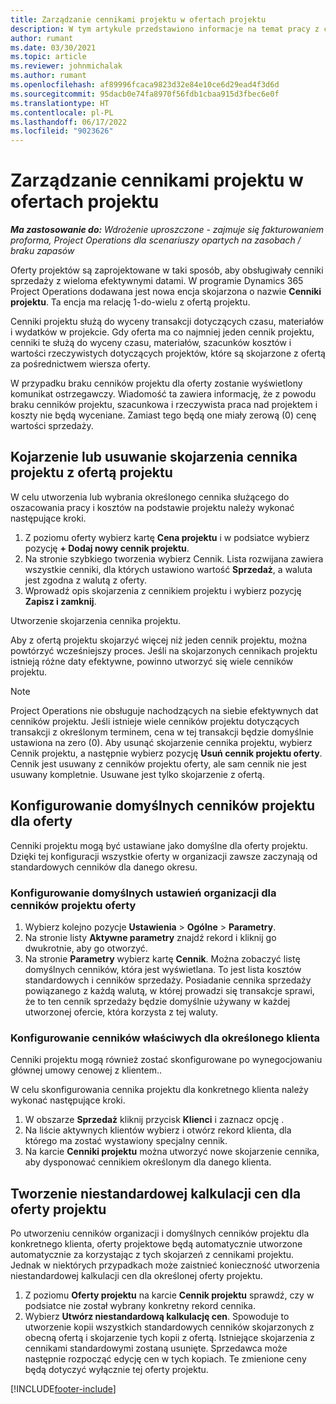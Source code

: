 ```yaml
---
title: Zarządzanie cennikami projektu w ofertach projektu
description: W tym artykule przedstawiono informacje na temat pracy z cennikami projektu w ofertach.
author: rumant
ms.date: 03/30/2021
ms.topic: article
ms.reviewer: johnmichalak
ms.author: rumant
ms.openlocfilehash: af89996fcaca9823d32e84e10ce6d29ead4f3d6d
ms.sourcegitcommit: 95dacb0e74fa8970f56fdb1cbaa915d3fbec6e0f
ms.translationtype: HT
ms.contentlocale: pl-PL
ms.lasthandoff: 06/17/2022
ms.locfileid: "9023626"
---
```

# <a name="manage-project-price-lists-on-project-quotes"></a>Zarządzanie cennikami projektu w ofertach projektu 

_**Ma zastosowanie do:** Wdrożenie uproszczone - zajmuje się fakturowaniem proforma, Project Operations dla scenariuszy opartych na zasobach / braku zapasów_

Oferty projektów są zaprojektowane w taki sposób, aby obsługiwały cenniki sprzedaży z wieloma efektywnymi datami. W programie Dynamics 365 Project Operations dodawana jest nowa encja skojarzona o nazwie **Cenniki projektu**. Ta encja ma relację 1-do-wielu z ofertą projektu.

Cenniki projektu służą do wyceny transakcji dotyczących czasu, materiałów i wydatków w projekcie. Gdy oferta ma co najmniej jeden cennik projektu, cenniki te służą do wyceny czasu, materiałów, szacunków kosztów i wartości rzeczywistych dotyczących projektów, które są skojarzone z ofertą za pośrednictwem wiersza oferty.

W przypadku braku cenników projektu dla oferty zostanie wyświetlony komunikat ostrzegawczy. Wiadomość ta zawiera informację, że z powodu braku cenników projektu, szacunkowa i rzeczywista praca nad projektem i koszty nie będą wyceniane. Zamiast tego będą one miały zerową (0) cenę wartości sprzedaży.

## <a name="associate-or-disassociate-a-project-price-list-on-a-project-quote"></a>Kojarzenie lub usuwanie skojarzenia cennika projektu z ofertą projektu

W celu utworzenia lub wybrania określonego cennika służącego do oszacowania pracy i kosztów na podstawie projektu należy wykonać następujące kroki.

1. Z poziomu oferty wybierz kartę **Cena projektu** i w podsiatce wybierz pozycję **+ Dodaj nowy cennik projektu**.
2. Na stronie szybkiego tworzenia wybierz Cennik. Lista rozwijana zawiera wszystkie cenniki, dla których ustawiono wartość **Sprzedaż**, a waluta jest zgodna z walutą z oferty.
4. Wprowadź opis skojarzenia z cennikiem projektu i wybierz pozycję **Zapisz i zamknij**.

Utworzenie skojarzenia cennika projektu.

Aby z ofertą projektu skojarzyć więcej niż jeden cennik projektu, można powtórzyć wcześniejszy proces. Jeśli na skojarzonych cennikach projektu istnieją różne daty efektywne, powinno utworzyć się wiele cenników projektu.

> [!NOTE]
> Project Operations nie obsługuje nachodzących na siebie efektywnych dat cenników projektu. Jeśli istnieje wiele cenników projektu dotyczących transakcji z określonym terminem, cena w tej transakcji będzie domyślnie ustawiona na zero (0).
Aby usunąć skojarzenie cennika projektu, wybierz Cennik projektu, a następnie wybierz pozycję **Usuń cennik projektu oferty**. Cennik jest usuwany z cenników projektu oferty, ale sam cennik nie jest usuwany kompletnie. Usuwane jest tylko skojarzenie z ofertą.

## <a name="set-up-default-project-price-lists-on-a-quote"></a>Konfigurowanie domyślnych cenników projektu dla oferty

Cenniki projektu mogą być ustawiane jako domyślne dla oferty projektu. Dzięki tej konfiguracji wszystkie oferty w organizacji zawsze zaczynają od standardowych cenników dla danego okresu.

### <a name="set-up-organizational-default-for-project-price-lists"></a>Konfigurowanie domyślnych ustawień organizacji dla cenników projektu oferty

1. Wybierz kolejno pozycje **Ustawienia** > **Ogólne** > **Parametry**.
2. Na stronie listy **Aktywne parametry** znajdź rekord i kliknij go dwukrotnie, aby go otworzyć. 
3. Na stronie **Parametry** wybierz kartę **Cennik**. Można zobaczyć listę domyślnych cenników, która jest wyświetlana. To jest lista kosztów standardowych i cenników sprzedaży. Posiadanie cennika sprzedaży powiązanego z każdą walutą, w której prowadzi się transakcje sprawi, że to ten cennik sprzedaży będzie domyślnie używany w każdej utworzonej ofercie, która korzysta z tej waluty.

### <a name="set-up-customer-specific-project-price-lists"></a>Konfigurowanie cenników właściwych dla określonego klienta

Cenniki projektu mogą również zostać skonfigurowane po wynegocjowaniu głównej umowy cenowej z klientem..

W celu skonfigurowania cennika projektu dla konkretnego klienta należy wykonać następujące kroki.

1. W obszarze **Sprzedaż** kliknij przycisk **Klienci** i zaznacz opcję .
2. Na liście aktywnych klientów wybierz i otwórz rekord klienta, dla którego ma zostać wystawiony specjalny cennik.
3. Na karcie **Cenniki projektu** można utworzyć nowe skojarzenie cennika, aby dysponować cennikiem określonym dla danego klienta.

## <a name="create-custom-pricing-on-a-project-quote"></a>Tworzenie niestandardowej kalkulacji cen dla oferty projektu

Po utworzeniu cenników organizacji i domyślnych cenników projektu dla konkretnego klienta, oferty projektowe będą automatycznie utworzone automatycznie za korzystając z tych skojarzeń z cennikami projektu. Jednak w niektórych przypadkach może zaistnieć konieczność utworzenia niestandardowej kalkulacji cen dla określonej oferty projektu. 

1. Z poziomu **Oferty projektu** na karcie **Cennik projektu** sprawdź, czy w podsiatce nie został wybrany konkretny rekord cennika.
2. Wybierz **Utwórz niestandardową kalkulację cen**. Spowoduje to utworzenie kopii wszystkich standardowych cenników skojarzonych z obecną ofertą i skojarzenie tych kopii z ofertą. Istniejące skojarzenia z cennikami standardowymi zostaną usunięte. Sprzedawca może następnie rozpocząć edycję cen w tych kopiach. Te zmienione ceny będą dotyczyć wyłącznie tej oferty projektu.


[!INCLUDE[footer-include](../../includes/footer-banner.md)]
